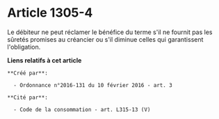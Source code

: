 # Article 1305-4

Le débiteur ne peut réclamer le bénéfice du terme s'il ne fournit pas les sûretés promises au créancier ou s'il diminue
celles qui garantissent l'obligation.

**Liens relatifs à cet article**

	**Créé par**:

	  - Ordonnance n°2016-131 du 10 février 2016 - art. 3

	**Cité par**:

	  - Code de la consommation - art. L315-13 (V)
